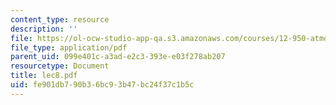 ```yaml
---
content_type: resource
description: ''
file: https://ol-ocw-studio-app-qa.s3.amazonaws.com/courses/12-950-atmospheric-and-oceanic-modeling-spring-2004/fe901db790b36bc93b47bc24f37c1b5c_lec8.pdf
file_type: application/pdf
parent_uid: 099e401c-a3ad-e2c3-393e-e03f278ab207
resourcetype: Document
title: lec8.pdf
uid: fe901db7-90b3-6bc9-3b47-bc24f37c1b5c
---
```

